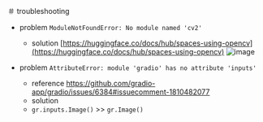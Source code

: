 <link rel="stylesheet" type="text/css" href="/assets/css/styles.css" />

＃ troubleshooting
* problem `ModuleNotFoundError: No module named 'cv2'`
  * solution [https://huggingface.co/docs/hub/spaces-using-opencv](https://huggingface.co/docs/hub/spaces-using-opencv)
![image](https://github.com/jamad/jamad.github.io/assets/949913/fef19a69-8957-4380-a891-2261d939214d)

* problem `AttributeError: module 'gradio' has no attribute 'inputs'`
  * reference https://github.com/gradio-app/gradio/issues/6384#issuecomment-1810482077
  * solution
  * `gr.inputs.Image()` >> `gr.Image()`

